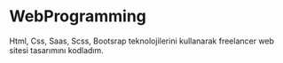 # WebProgramming
Html, Css, Saas, Scss, Bootsrap teknolojilerini kullanarak freelancer web sitesi tasarımını kodladım.
